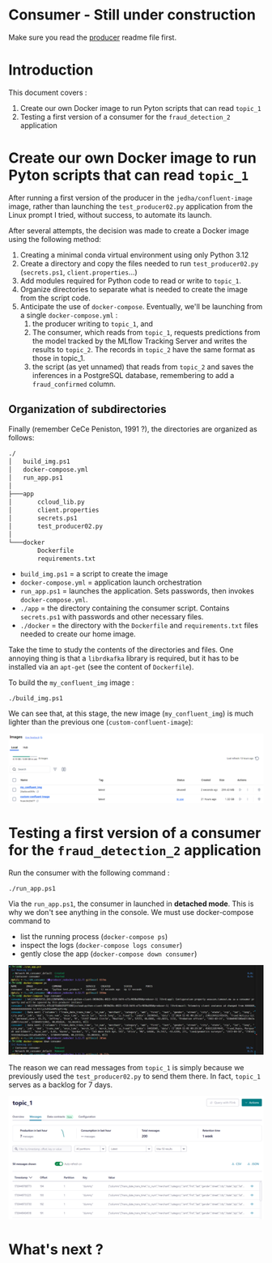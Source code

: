 <!-- 
* j'ai besoin de faire ma propre image Docker qui permet d'exécuter du code qui utilise des topics 
* J'arrive pas à utiliser celle de Jedha
* Comme le docker file de l'image de Jedha est pas dispo (merci les gars)
* Je repars de 0 et j'essaie de découvrir les lib à installer


```bash
conda install requests pandas librdkafka -c conda-forge -y
pip install confluent_kafka  avro-python3
```


```bash
pip list --format=freeze >> ./requirements.txt
```



docker-compose up 
On voir Hello à l'écran


docker-compose up -d
docker-compose logs app1
Pour voir Hello dans les logs


docker-compose logs app1
docker-compose logs app1

docker-compose ps

docker-compose down
docker-compose stop
docker-compose stop app1


 -->




<!-- ###################################################################### -->
<!-- ###################################################################### -->
# Consumer - Still under construction

Make sure you read the [producer](../03_producer/README.md) readme file first.




<!-- ###################################################################### -->
<!-- ###################################################################### -->
# Introduction

This document covers :
1. Create our own Docker image to run Pyton scripts that can read ``topic_1``
1. Testing a first version of a consumer for the `fraud_detection_2` application

<!-- 1. Add to the Docker image what is needed to make inferences
1. Technical: Implementation of a Kafka Topic in `fraud_detection_2`. -->



<!-- ###################################################################### -->
<!-- ###################################################################### -->
# Create our own Docker image to run Pyton scripts that can read ``topic_1``

After running a first version of the producer in the `jedha/confluent-image` image, rather than launching the `test_producer02.py` application from the Linux prompt I tried, without success, to automate its launch.

After several attempts, the decision was made to create a Docker image using the following method:
1. Creating a minimal conda virtual environment using only Python 3.12
1. Create a directory and copy the files needed to run `test_producer02.py` (``secrets.ps1``, ``client.properties``...)
1. Add modules required for Python code to read or write to ``topic_1``.
1. Organize directories to separate what is needed to create the image from the script code.
1. Anticipate the use of ``docker-compose``. Eventually, we'll be launching from a single ``docker-compose.yml`` :
    1. the producer writing to ``topic_1``, and
    1. The consumer, which reads from ``topic_1``, requests predictions from the model tracked by the MLflow Tracking Server and writes the results to ``topic_2``. The records in ``topic_2`` have the same format as those in topic_1.
    1. the script (as yet unnamed) that reads from `topic_2` and saves the inferences in a PostgreSQL database, remembering to add a ``fraud_confirmed`` column.

## Organization of subdirectories

Finally (remember CeCe Peniston, 1991 ?), the directories are organized as follows:

```
./
│   build_img.ps1
│   docker-compose.yml
│   run_app.ps1
│
├───app
│       ccloud_lib.py
│       client.properties
│       secrets.ps1
│       test_producer02.py
│
└───docker
        Dockerfile
        requirements.txt
```
* `build_img.ps1` = a script to create the image
* ``docker-compose.yml`` = application launch orchestration
* `run_app.ps1` = launches the application. Sets passwords, then invokes ``docker-compose.yml``.
* `./app` = the directory containing the consumer script. Contains `secrets.ps1` with passwords and other necessary files.
* ``./docker`` = the directory with the `Dockerfile` and `requirements.txt` files needed to create our home image.

Take the time to study the contents of the directories and files. One annoying thing is that a `librdkafka` library is required, but it has to be installed via an `apt-get` (see the content of `Dockerfile`).

To build the `my_confluent_img` image :

```
./build_img.ps1

```

We can see that, at this stage, the new image (`my_confluent_img`) is much lighter than the previous one (`custom-confluent-image`):

<p align="center">
<img src="./assets/img01.png" alt="drawing" width="600"/>
<p>









<!-- ###################################################################### -->
<!-- ###################################################################### -->
# Testing a first version of a consumer for the `fraud_detection_2` application

Run the consumer with the following command :

```
./run_app.ps1

```

Via the `run_app.ps1`, the consumer in launched in **detached mode**. This is why we don't see anything in the console. We must use docker-compose command to 
* list the running process (``docker-compose ps``)
* inspect the logs (`docker-compose logs consumer`) 
* gently close the app (`docker-compose down consumer`)

<p align="center">
<img src="./assets/img02.png" alt="drawing" width="600"/>
<p>

The reason we can read messages from ``topic_1`` is simply because we previously used the ``test_producer02.py`` to send them there. In fact, ``topic_1`` serves as a backlog for 7 days.


<p align="center">
<img src="./assets/img03.png" alt="drawing" width="600"/>
<p>
































<!-- 
## Create a topic

* Connect to the [Confluent](https://confluent.cloud/home) 
* Select the `fraud_detection_2_clstr` cluster

<p align="center">
<img src="./assets/img01.png" alt="drawing" width="600"/>
<p>

* Add a topic
* Name it `topic_2`
* Do not add a contract

<p align="center">
<img src="./assets/img02.png" alt="drawing" width="300"/>
<p>

* Copy the `secrets.ps1` you used with the producer and paste it in the directory




# 4. Running the producer of the `fraud_detection_2` application

## Configure client application access

* This is a Python code that retrieves simulated bank transactions from the "Real-time Data producer" and deposits them in ``topic_1``. 
* It produces data insofar as it deposits them in the topic
* This code must have the credentials to access ``topic_1`` this is why we need to go back to the Confluent web page

<p align="center">
<img src="./assets/img065.png" alt="drawing" width="600"/>
<p>


* Return to the `fraud_detection_2_clstr` page then click on "Set up client"

<p align="center">
<img src="./assets/img07.png" alt="drawing" width="600"/>
<p>

* Choose a language
* If a form asks for the topic name, enter `topic_1`

<p align="center">
<img src="./assets/img08.png" alt="drawing" width="600"/>
<p>


<p align="center">
<img src="./assets/img09.png" alt="drawing" width="600"/>
<p>


* On the web page we are offered to save a `clients.properties` file that contains the ``Key`` and the ``Secret`` in clear text (or that we will have to enter later in clear text in the `clients.properties` file in question)
* **IMPORTANT**: Once the `clients.properties` file is saved in the project directory, edit it and delete the 2 lines below:

```
sasl.username=6KQ...
sasl.password=zBV...
```

* In fact, `$env:SASL_USERNAME` and `$env:SASL_PASSWORD` have already been saved in a `secrets.ps1` file.







## Testing the producer 

* To test the producer you must :
    1. Open a terminal in the
    1. Launch the Docker image in interactive mode using the `run_confluent_image.ps1` script.

```powershell
./run_confluent_image.ps1
```


<p align="center">
<img src="./assets/img10.png" alt="drawing" width="600"/>
<p>

* When the Linux prompt is on the screen, we launch the producer code itself

```bash
python test_producer02.py 
```

<p align="center">
<img src="./assets/img11.png" alt="drawing" width="600"/>
<p>

* Given the speed of the ``Real-time Data producer``, the code displays transactions every 15 seconds.
* To stop the code, press ``CTRL+C`` in the Linux console. 
* To return to PowerShell, type `exit` at the Linux prompt.


## It's a kind of magic...
The aim here is to explain how the producer starts up and how the Confluent API's ``Key'' and ``Secret'' pass from PowerShell to Linux.

### The `run_confluent_image.ps1` script

```powershell
. "./secrets.ps1"
docker run -it -v "$(pwd):/home/app" -e SASL_USERNAME="$env:SASL_USERNAME" -e SASL_PASSWORD="$env:SASL_PASSWORD" jedha/confluent-image bash

```

* The script begins by checking that the `secrets.ps1` script is running.
* On the Windows side, it's the execution of the `secrets.ps1` script that defines the 2 environment variables `$env:SASL_USERNAME` and `$env:SASL_PASSWORD`.
* Once these two variables are in place, the ``run_confluent_image.ps1`` script passes them on to the Docker image (via the command line).
* Once launched, the Docker image can access a volume pointing to the current directory, and remains in interactive mode with a ``bash`` prompt.


### The `read_ccloud_config()` function in the `ccloud_lib` file. 

For the `fraud_detection_2` project, this function has been modified to :
1. Read the ``client.properties`` file 
1. retrieve the contents of environment variables ``SASL_USERNAME`` and ``SASL_PASSWORD``.

```python
def read_ccloud_config(config_file: str) -> dict:
    """Read Confluent Cloud configuration for librdkafka clients""""

    conf = {}
    with open(config_file) as fh:
        for line in fh:
            line = line.strip()
            if len(line) != 0 and line[0] != "#":
                parameter, value = line.strip().split("=", 1)
                conf[parameter] = value.strip()

    sasl_username = os.getenv("SASL_USERNAME")
    sasl_password = os.getenv("SASL_PASSWORD")

    # Check if environment var are defined
    if not sasl_username or not sasl_password:
        raise EnvironmentError(
            "The SASL_USERNAME or SASL_PASSWORD environment variables are not defined."
        )

    # Get credentials from environment variables
    conf["sasl.username"] = sasl_username
    conf["sasl.password"] = sasl_password

    # conf['ssl.ca.location'] = certifi.where()

    return conf
```

### The producer code ``test_producerXY.py`` 

See the definition of "constants" below at the very beginning of the code.   

```python
k_Topic = "topic_1"
k_Client_Prop = "client.properties"
k_RT_Data_Producer = "https://real-time-payments-api.herokuapp.com/current-transactions"
``` -->


<!-- ###################################################################### -->
<!-- ###################################################################### -->
# What's next ?
<!-- Go to the directory `03_consumer` and read the `README.md` file.  -->